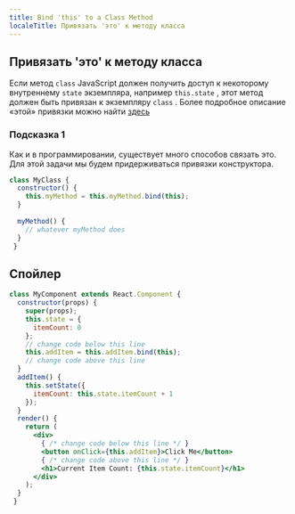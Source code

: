 ```yaml
---
title: Bind 'this' to a Class Method
localeTitle: Привязать 'это' к методу класса
---
```

## Привязать 'это' к методу класса

Если метод `class` JavaScript должен получить доступ к некоторому внутреннему `state` экземпляра, например `this.state` , этот метод должен быть привязан к экземпляру `class` . Более подробное описание «этой» привязки можно найти [здесь](https://github.com/getify/You-Dont-Know-JS/blob/master/this%20%26%20object%20prototypes/ch2.md)

### Подсказка 1

Как и в программировании, существует много способов связать это. Для этой задачи мы будем придерживаться привязки конструктора.

```js
class MyClass { 
  constructor() { 
    this.myMethod = this.myMethod.bind(this); 
  } 
 
  myMethod() { 
    // whatever myMethod does 
  } 
 } 
```

## Спойлер

```jsx
class MyComponent extends React.Component { 
  constructor(props) { 
    super(props); 
    this.state = { 
      itemCount: 0 
    }; 
    // change code below this line 
    this.addItem = this.addItem.bind(this); 
    // change code above this line 
  } 
  addItem() { 
    this.setState({ 
      itemCount: this.state.itemCount + 1 
    }); 
  } 
  render() { 
    return ( 
      <div> 
        { /* change code below this line */ } 
        <button onClick={this.addItem}>Click Me</button> 
        { /* change code above this line */ } 
        <h1>Current Item Count: {this.state.itemCount}</h1> 
      </div> 
    ); 
  } 
 } 

```